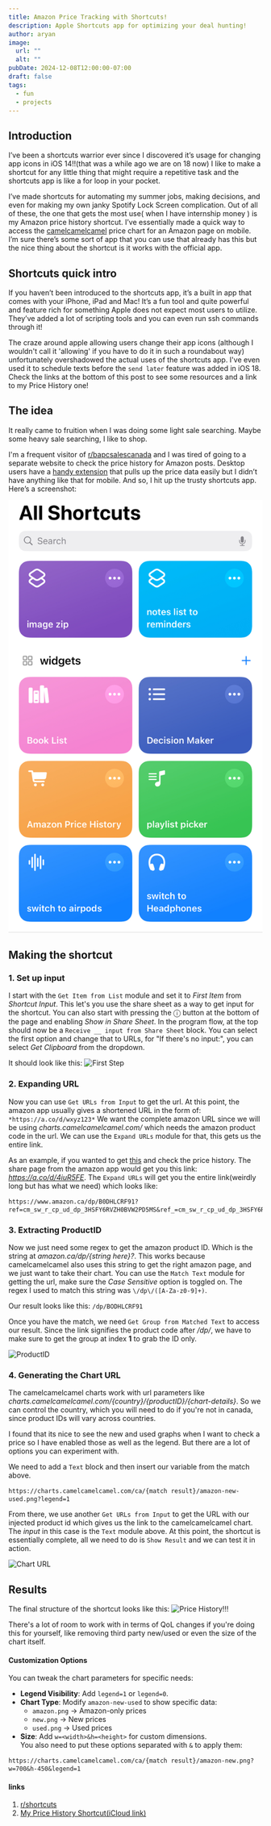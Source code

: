 ```yaml
---
title: Amazon Price Tracking with Shortcuts!
description: Apple Shortcuts app for optimizing your deal hunting!
author: aryan
image:
  url: ""
  alt: ""
pubDate: 2024-12-08T12:00:00-07:00
draft: false
tags:
  - fun
  - projects
---
```


## Introduction
I’ve been a shortcuts warrior ever since I discovered it’s usage for changing app icons in iOS 14!!(that was a while ago we are on 18 now) I like to make a shortcut for any little thing that might require a repetitive task and the shortcuts app is like a for loop in your pocket. 

I’ve made shortcuts for automating my summer jobs, making decisions, and even for making my own janky Spotify Lock Screen complication. Out of all of these, the one that gets the most use( when I have internship money ) is my Amazon price history shortcut. I’ve essentially made a quick way to access the [camelcamelcamel](https://camelcamelcamel.com) price chart for an Amazon page on mobile. I’m sure there’s some sort of app that you can use that already has this but the nice thing about the shortcut is it works with the official app.

## Shortcuts quick intro

If you haven’t been introduced to the shortcuts app, it’s a built in app that comes with your iPhone, iPad and Mac! It’s a fun tool and quite powerful and feature rich for something Apple does not expect most users to utilize. They’ve added a lot of scripting tools and you can even run ssh commands through it! 

The craze around apple allowing users change their app icons (although I wouldn't call it 'allowing' if you have to do it in such a roundabout way) unfortunately overshadowed the actual uses of the shortcuts app. I've even used it to schedule texts before the `send later` feature was added in iOS 18. Check the links at the bottom of this post to see some resources and a link to my Price History one!

## The idea
It really came to fruition when I was doing some light sale searching. Maybe some heavy sale searching, I like to shop.

I'm a frequent visitor of [r/bapcsalescanada](https://reddit.com/r/bapcsalescanada) and I was tired of going to a separate website to check the price history for Amazon posts. Desktop users have a [handy extension](https://camelcamelcamel.com/) that pulls up the price data easily but I didn’t have anything like that for mobile. And so, I hit up the trusty shortcuts app. Here’s a screenshot:

![Shortcuts Homepage](../../assets/shortcuts/homeview.jpg)

## Making the shortcut

### 1. Set up input
I start with the `Get Item from List` module and set it to *First Item* from *Shortcut Input*. This let's you use the share sheet as a way to get input for the shortcut. You can also start with pressing the ⓘ button at the bottom of the page and enabling *Show in Share Sheet*. In the program flow, at the top should now be a `Receive __ input from Share Sheet` block. You can select the first option and change that to URLs, for "If there's no input:", you can select *Get Clipboard* from the dropdown. 

It should look like this:
![First Step](../../assets/shortcuts/step1.jpg)

### 2. Expanding URL
Now you can use `Get URLs from Input` to get the url. At this point, the amazon app usually gives a shortened URL in the form of:
```*https://a.co/d/wxyz123*```
We want the complete amazon URL since we will be using *charts.camelcamelcamel.com/* which needs the amazon product code in the url. We can use the `Expand URLs` module for that, this gets us the entire link. 

As an example, if you wanted to get [this](https://a.co/d/4iuR5FE) and check the price history. The share page from the amazon app would get you this link: *https://a.co/d/4iuR5FE*. The `Expand URLs` will get you the entire link(weirdly long but has what we need) which looks like:

```
https://www.amazon.ca/dp/B0DHLCRF91?ref=cm_sw_r_cp_ud_dp_3HSFY6RVZH0BVW2PD5MS&ref_=cm_sw_r_cp_ud_dp_3HSFY6RVZH0BVW2PD5MS&social_share=cm_sw_r_cp_ud_dp_3HSFY6RVZH0BVW2PD5MS&peakEvent=5&dealEvent=0&skipTwisterOG=1
```
### 3. Extracting ProductID
Now we just need some regex to get the amazon product ID. Which is the string at *amazon.ca/dp/{string here}?*. This works because camelcamelcamel also uses this string to get the right amazon page, and we just want to take their chart. You can use the `Match Text` module for getting the url, make sure the *Case Sensitive* option is toggled on. The regex I used to match this string was `\/dp\/([A-Za-z0-9]+)`. 

Our result looks like this: `/dp/BODHLCRF91`

Once you have the match, we need `Get Group from Matched Text` to access our result. Since the link signifies the product code after */dp/*, we have to make sure to get the group at index **1** to grab the ID only. 

![ProductID](../../assets/shortcuts/step3.jpg)

### 4. Generating the Chart URL
The camelcamelcamel charts work with url parameters like *charts.camelcamelcamel.com/{country}/{productID}/{chart-details}*. So we can control the country, which you will need to do if you're not in canada, since product IDs will vary across countries.

I found that its nice to see the new and used graphs when I want to check a price so I have enabled those as well as the legend. But there are a lot of options you can experiment with. 

We need to add a `Text` block and then insert our variable from the match above.
```
https://charts.camelcamelcamel.com/ca/{match result}/amazon-new-used.png?legend=1
``` 
From there, we use another `Get URLs from Input` to get the URL with our injected product id which gives us the link to the camelcamelcamel chart. The *input* in this case is the `Text` module above. At this point, the shortcut is essentially complete, all we need to do is `Show Result` and we can test it in action. 

![Chart URL](../../assets/shortcuts/step4.jpg)

## Results 
The final structure of the shortcut looks like this:
![Price History!!!](../../assets/shortcuts/shortcut-all.jpg)

There's a lot of room to work with in terms of QoL changes if you're doing this for yourself, like removing third party new/used or even the size of the chart itself. 

#### Customization Options  
You can tweak the chart parameters for specific needs:  
- **Legend Visibility**: Add `legend=1` or `legend=0`.  
- **Chart Type**: Modify `amazon-new-used` to show specific data:  
  - `amazon.png` → Amazon-only prices  
  - `new.png` → New prices  
  - `used.png` → Used prices  
- **Size**: Add `w=<width>&h=<height>` for custom dimensions.  
You also need to put these options separated with `&` to apply them:
```
https://charts.camelcamelcamel.com/ca/{match result}/amazon-new.png?w=700&h-450&legend=1
``` 

#### links
1. [r/shortcuts](https://reddit.com/r/shortcuts)
2. [My Price History Shortcut(iCloud link)](https://www.icloud.com/shortcuts/bc44756f7f5e4bbeb271cbc676c2d019)
